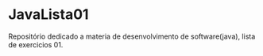# JavaLista01
Repositório dedicado a materia de desenvolvimento de software(java), lista de exercicios 01.
